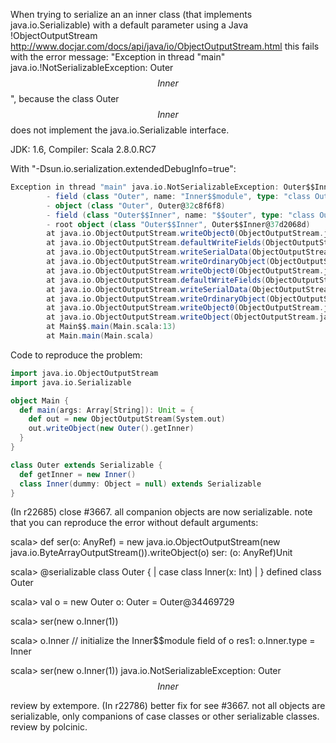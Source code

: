 When trying to serialize an an inner class (that implements java.io.Serializable) with a default parameter using a Java !ObjectOutputStream http://www.docjar.com/docs/api/java/io/ObjectOutputStream.html this fails with the error message: "Exception in thread "main" java.io.!NotSerializableException: Outer$$Inner$$", because the class Outer$$Inner$$ does not implement the java.io.Serializable interface.

JDK: 1.6, Compiler: Scala 2.8.0.RC7

With  "-Dsun.io.serialization.extendedDebugInfo=true":

```scala
Exception in thread "main" java.io.NotSerializableException: Outer$$Inner$$
        - field (class "Outer", name: "Inner$$module", type: "class Outer$$Inner$$")
        - object (class "Outer", Outer@32c8f6f8)
        - field (class "Outer$$Inner", name: "$$outer", type: "class Outer")
        - root object (class "Outer$$Inner", Outer$$Inner@37d2068d)
        at java.io.ObjectOutputStream.writeObject0(ObjectOutputStream.java:1153)
        at java.io.ObjectOutputStream.defaultWriteFields(ObjectOutputStream.java:1509)
        at java.io.ObjectOutputStream.writeSerialData(ObjectOutputStream.java:1474)
        at java.io.ObjectOutputStream.writeOrdinaryObject(ObjectOutputStream.java:1392)
        at java.io.ObjectOutputStream.writeObject0(ObjectOutputStream.java:1150)
        at java.io.ObjectOutputStream.defaultWriteFields(ObjectOutputStream.java:1509)
        at java.io.ObjectOutputStream.writeSerialData(ObjectOutputStream.java:1474)
        at java.io.ObjectOutputStream.writeOrdinaryObject(ObjectOutputStream.java:1392)
        at java.io.ObjectOutputStream.writeObject0(ObjectOutputStream.java:1150)
        at java.io.ObjectOutputStream.writeObject(ObjectOutputStream.java:326)
        at Main$$.main(Main.scala:13)
        at Main.main(Main.scala)
```

Code to reproduce the problem:
```scala
import java.io.ObjectOutputStream
import java.io.Serializable

object Main {
  def main(args: Array[String]): Unit = {
    def out = new ObjectOutputStream(System.out)
    out.writeObject(new Outer().getInner)
  }
}

class Outer extends Serializable {
  def getInner = new Inner()
  class Inner(dummy: Object = null) extends Serializable
}
```
(In r22685) close #3667. all companion objects are now serializable. note that you can reproduce the error without default arguments:

scala> def ser(o: AnyRef) = new java.io.ObjectOutputStream(new java.io.ByteArrayOutputStream()).writeObject(o)
ser: (o: AnyRef)Unit

scala> @serializable class Outer {
     |   case class Inner(x: Int)
     | }
defined class Outer

scala> val o = new Outer
o: Outer = Outer@34469729

scala> ser(new o.Inner(1))

scala> o.Inner // initialize the Inner$$module field of o
res1: o.Inner.type = Inner

scala> ser(new o.Inner(1))
java.io.NotSerializableException: Outer$$Inner$$

review by extempore.
(In r22786) better fix for see #3667. not all objects are serializable, only companions of case classes or other serializable classes. review by polcinic.
